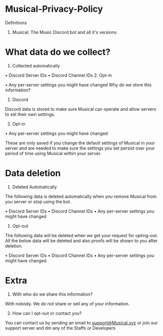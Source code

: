 # Musical-Privacy-Policy

Definitions

1. Musical: The Music Discord bot and all it's versions

# What data do we collect?

1. Collected automatically

• Discord Server IDs
• Discord Channel IDs
2. Opt-in

• Any per-server settings you might have changed
Why do we store this information?

1. Discord

Discord data is stored to make sure Musical can operate and allow servers to set their own settings.

2. Opt-in

• Any per-server settings you might have changed

These are only saved if you change the default settings of Musical in your server and are needed to make sure the settings you set persist over your period of time using Musical within your server.

# Data deletion

1. Deleted Automatically

The following data is deleted automatically when you remove Musical from you server or stop using the bot.

• Discord Server IDs
• Discord Channel IDs
• Any per-server settings you might have changed
1. Opt-out

The following data will be deleted when we get your request for opting-out. All the below data will be deleted and also proofs will be shown to you after deletion.

• Discord Server IDs
• Discord Channel IDs
• Any per-server settings you might have changed

# Extra

1. With who do we share this information?

With nobody. We do not share or sell any of your information.

2. How can I opt-out or contact you?

You can contact us by sending an email to support@Musical.xyz or join our support server and dm any of the Staffs or Developers
